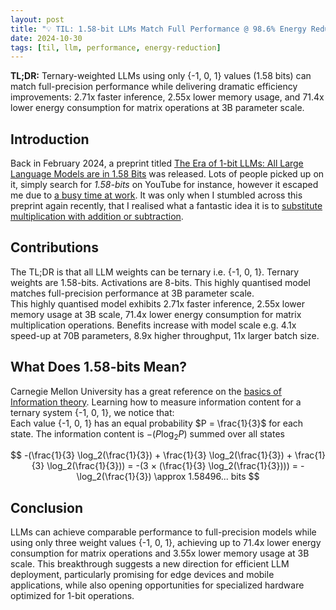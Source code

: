 ```yaml
---
layout: post
title: "💡 TIL: 1.58-bit LLMs Match Full Performance @ 98.6% Energy Reduction"
date: 2024-10-30
tags: [til, llm, performance, energy-reduction]
---
```


**TL;DR:** Ternary-weighted LLMs using only {-1, 0, 1} values (1.58 bits) can match full-precision performance while delivering dramatic efficiency improvements: 2.71x faster inference, 2.55x lower memory usage, and 71.4x lower energy consumption for matrix operations at 3B parameter scale.

<!--more-->

## Introduction
Back in February 2024, a preprint titled [The Era of 1-bit LLMs: All Large Language Models are in 1.58 Bits](https://arxiv.org/abs/2402.17764) was released. Lots of people picked up on it, simply search for _1.58-bits_ on YouTube for instance, however it escaped me due to [a busy time at work](https://xcancel.com/AdamMGrant/status/1851348990589354464). It was only when I stumbled across this preprint again recently, that I realised what a fantastic idea it is to [substitute multiplication with addition or subtraction](https://www.youtube.com/watch?v=wCDGiys-nLA). 

## Contributions
The TL;DR is that all LLM weights can be ternary i.e. {-1, 0, 1}. Ternary weights are 1.58-bits. Activations are 8-bits. This highly quantised model matches full-precision performance at 3B parameter scale.  
This highly quantised model exhibits 2.71x faster inference, 2.55x lower memory usage at 3B scale, 71.4x lower energy consumption for matrix multiplication operations. Benefits increase with model scale e.g. 4.1x speed-up at 70B parameters, 8.9x higher throughput, 11x larger batch size. 

## What Does 1.58-bits Mean?
Carnegie Mellon University has a great reference on the [basics of Information theory](https://www.cs.cmu.edu/~dst/Tutorials/Info-Theory/). Learning how to measure information content for a ternary system {-1, 0, 1}, we notice that:  
Each value {-1, 0, 1} has an equal probability $P = \frac{1}{3}$ for each state. 
The information content is $-(P \log_2{P})$ summed over all states 

$$
-(\frac{1}{3} \log_2(\frac{1}{3}) + \frac{1}{3} \log_2(\frac{1}{3}) + \frac{1}{3} \log_2(\frac{1}{3}))  
= -(3 × (\frac{1}{3} \log_2(\frac{1}{3})))  
= -\log_2(\frac{1}{3})
\approx 1.58496... bits  
$$  

## Conclusion
LLMs can achieve comparable performance to full-precision models while using only three weight values {-1, 0, 1}, achieving up to 71.4x lower energy consumption for matrix operations and 3.55x lower memory usage at 3B scale. This breakthrough suggests a new direction for efficient LLM deployment, particularly promising for edge devices and mobile applications, while also opening opportunities for specialized hardware optimized for 1-bit operations.
